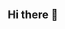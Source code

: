## Hi there 👋

<!--
**lathrops25/lathrops25** is a ✨ _special_ ✨ repository because its `README.md` (this file) appears on your GitHub profile.


📚 I am a senior Mathematics Major with Computer Science and Data Science Minors at Washington and Lee University.
🔭 I’m currently working on graduate school and job applications as well as learning more about Software Development in my computer science class!
🌱 I’m also learning more about Real Analysis, Abstract Algebra, and Social Networks in my other classes.
🏃‍♀️ My favorite hobby is running, but I also enjoy going on hikes and playing soccer.
👩‍🏫 I also love teaching and mentoring elementary and middle school students.
⚡ Three fun facts about me are: I don't like chocolate, I ran a half marathon and am hoping to run a full marathon and a triathlon in the future, and my sister is my best friend!
-->
